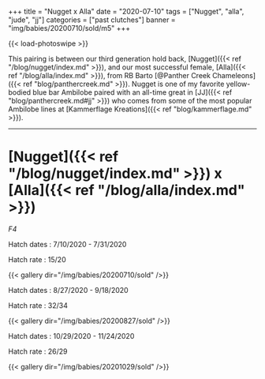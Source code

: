 +++
title = "Nugget x Alla"
date = "2020-07-10"
tags = ["Nugget", "alla", "jude", "jj"]
categories = ["past clutches"]
banner = "img/babies/20200710/sold/m5"
+++

{{< load-photoswipe >}}

This pairing is between our third generation hold back, [Nugget]({{< ref "/blog/nugget/index.md" >}}), and our most successful female, [Alla]({{< ref "/blog/alla/index.md" >}}), from RB Barto [@Panther Creek Chameleons]({{< ref "blog/panthercreek.md" >}}). Nugget is one of my favorite yellow-bodied blue bar Ambilobe paired with an all-time great in [JJ]({{< ref "blog/panthercreek.md#jj" >}}) who comes from some of the most popular Ambilobe lines at [Kammerflage Kreations]({{< ref "blog/kammerflage.md" >}}).

---

# [Nugget]({{< ref "/blog/nugget/index.md" >}}) x [Alla]({{< ref "/blog/alla/index.md" >}})
*F4*

Hatch dates
: 7/10/2020 - 7/31/2020

Hatch rate
: 15/20

{{< gallery dir="/img/babies/20200710/sold" />}}

Hatch dates
: 8/27/2020 - 9/18/2020

Hatch rate
: 32/34

{{< gallery dir="/img/babies/20200827/sold" />}}

Hatch dates
: 10/29/2020 - 11/24/2020

Hatch rate
: 26/29

{{< gallery dir="/img/babies/20201029/sold" />}}